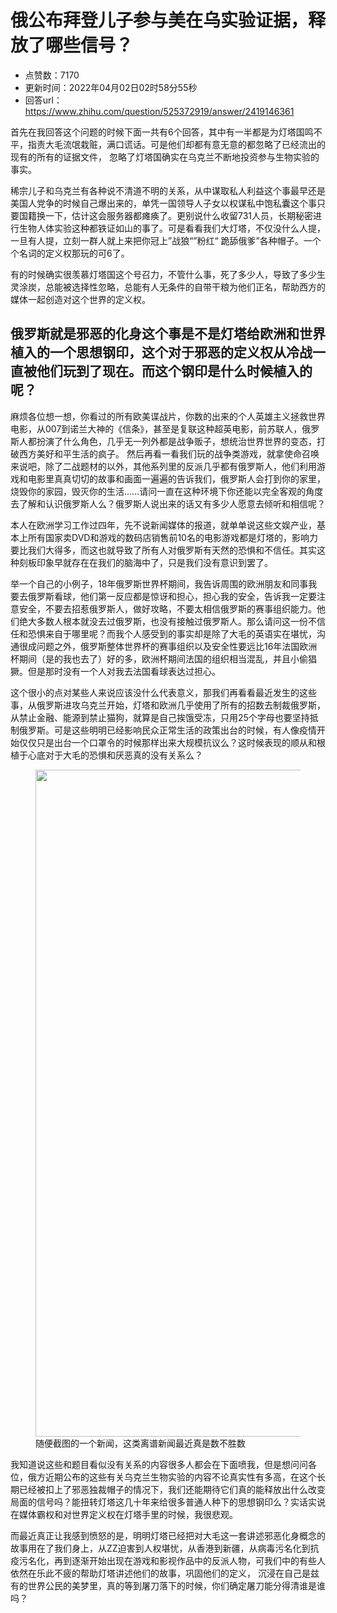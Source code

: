 # 俄公布拜登儿子参与美在乌实验证据，释放了哪些信号？
- 点赞数：7170
- 更新时间：2022年04月02日02时58分55秒
- 回答url：https://www.zhihu.com/question/525372919/answer/2419146361
<body>
 <p data-pid="jEOxLQy9">首先在我回答这个问题的时候下面一共有6个回答，其中有一半都是为灯塔国鸣不平，指责大毛流氓栽赃，满口谎话。可是他们却都有意无意的都忽略了已经流出的现有的所有的证据文件， 忽略了灯塔国确实在乌克兰不断地投资参与生物实验的事实。</p>
 <p data-pid="VATL7tqT">稀宗儿子和乌克兰有各种说不清道不明的关系，从中谋取私人利益这个事最早还是美国人党争的时候自己爆出来的，单凭一国领导人子女以权谋私中饱私囊这个事只要国籍换一下，估计这会服务器都瘫痪了。更别说什么收留731人员，长期秘密进行生物人体实验这种都铁证如山的事了。可是看看我们大灯塔，不仅没什么人提，一旦有人提，立刻一群人就上来把你冠上”战狼“”粉红“ 跪舔俄爹”各种帽子。一个个名词的定义权那玩的可6了。</p>
 <p data-pid="TKz_1cZW">有的时候确实很羡慕灯塔国这个号召力，不管什么事，死了多少人，导致了多少生灵涂炭，总能被选择性忽略，总能有人无条件的自带干粮为他们正名，帮助西方的媒体一起创造对这个世界的定义权。</p>
 <h2>俄罗斯就是邪恶的化身这个事是不是灯塔给欧洲和世界植入的一个思想钢印，这个对于邪恶的定义权从冷战一直被他们玩到了现在。而这个钢印是什么时候植入的呢？</h2>
 <p data-pid="V6GvoEMY">麻烦各位想一想，你看过的所有欧美谍战片，你数的出来的个人英雄主义拯救世界电影，从007到诺兰大神的《信条》，甚至是复联这种超英电影，前苏联人，俄罗斯人都扮演了什么角色，几乎无一列外都是战争贩子，想统治世界世界的变态，打破西方美好和平生活的疯子。 然后再看一看我们玩的战争类游戏，就拿使命召唤来说吧，除了二战题材的以外，其他系列里的反派几乎都有俄罗斯人，他们利用游戏和电影里真真切切的故事和画面一遍遍的告诉我们，俄罗斯人会打到你的家里，烧毁你的家园，毁灭你的生活......请问一直在这种环境下你还能以完全客观的角度去了解和认识俄罗斯人么？俄罗斯人说出来的话又有多少人愿意去倾听和相信呢？</p>
 <p data-pid="3Yb3brc1">本人在欧洲学习工作过四年，先不说新闻媒体的报道，就单单说这些文娱产业，基本上所有国家卖DVD和游戏的数码店销售前10名的电影游戏都是灯塔的，影响力要比我们大得多，而这也就导致了所有人对俄罗斯有天然的恐惧和不信任。其实这种刻板印象早就存在在我们的脑海中了，只是我们没有意识到罢了。</p>
 <p data-pid="yzr9EYUS">举一个自己的小例子，18年俄罗斯世界杯期间，我告诉周围的欧洲朋友和同事我要去俄罗斯看球，他们第一反应都是惊讶和担心，担心我的安全，告诉我一定要注意安全，不要去招惹俄罗斯人，做好攻略，不要太相信俄罗斯的赛事组织能力。他们绝大多数人根本就没去过俄罗斯，也没有接触过俄罗斯人。那么请问这一份不信任和恐惧来自于哪里呢？而我个人感受到的事实却是除了大毛的英语实在堪忧，沟通很成问题之外，俄罗斯整体世界杯的赛事组织以及安全性要远比16年法国欧洲杯期间（是的我也去了）好的多，欧洲杯期间法国的组织相当混乱，并且小偷猖獗。但是那时没有一个人对我去法国看球表达过担心。</p>
 <p data-pid="W4mz8Gs5">这个很小的点对某些人来说应该没什么代表意义，那我们再看看最近发生的这些事，从俄罗斯进攻乌克兰开始，灯塔和欧洲几乎使用了所有的招数去制裁俄罗斯，从禁止金融、能源到禁止猫狗，就算是自己挨饿受冻，只用25个字母也要坚持抵制俄罗斯。可是这些明明已经影响民众正常生活的政策出台的时候，有人像疫情开始仅仅只是出台一个口罩令的时候那样出来大规模抗议么？这时候表现的顺从和根植于心底对于大毛的恐惧和厌恶真的没有关系么？</p>
 <figure data-size="normal">
  <img src="https://pica.zhimg.com/50/v2-70ea3317a795743c6a43871635a675ac_720w.jpg?source=1940ef5c" data-size="normal" data-rawwidth="1067" data-rawheight="329" data-original-token="v2-cbc53579bccca45e1fe2838737ca5ba6" data-default-watermark-src="https://picx.zhimg.com/50/v2-cbb149dd5543858b9f94e1695d7f0086_720w.jpg?source=1940ef5c" class="origin_image zh-lightbox-thumb" width="1067" data-original="https://pic1.zhimg.com/v2-70ea3317a795743c6a43871635a675ac_r.jpg?source=1940ef5c">
  <figcaption>
   随便截图的一个新闻，这类离谱新闻最近真是数不胜数
  </figcaption>
 </figure>
 <p data-pid="JkA2LyQ5">我知道说这些和题目看似没有关系的内容很多人都会在下面喷我，但是想问问各位，俄方近期公布的这些有关乌克兰生物实验的内容不论真实性有多高，在这个长期已经被扣上了邪恶独裁帽子的情况下，我们还能期待它们真的能释放出什么改变局面的信号吗？能扭转灯塔这几十年来给很多普通人种下的思想钢印么？实话实说在媒体霸权和对世界定义权在灯塔手里的时候，我很悲观。</p>
 <p data-pid="3W3tXLnt">而最近真正让我感到愤怒的是，明明灯塔已经把对大毛这一套讲述邪恶化身概念的故事用在了我们身上，从ZZ迫害到人权堪忧，从香港到新疆，从病毒污名化到抗疫污名化，再到逐渐开始出现在游戏和影视作品中的反派人物，可我们中的有些人依然在乐此不疲的帮助灯塔讲述他们的故事，巩固他们的定义， 沉浸在自己是兹有的世界公民的美梦里，真的等到屠刀落下的时候，你们确定屠刀能分得清谁是谁吗？</p>
 <p></p>
</body>